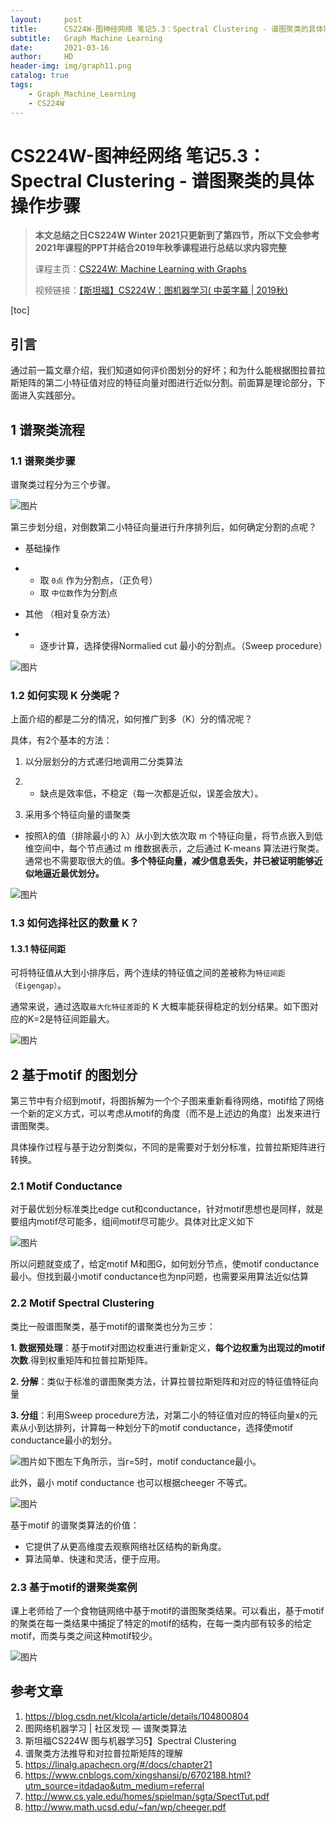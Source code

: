 ```yaml
---
layout:     post
title:      CS224W-图神经网络 笔记5.3：Spectral Clustering - 谱图聚类的具体操作步骤
subtitle:   Graph Machine Learning 
date:       2021-03-16
author:     HD
header-img: img/graph11.png
catalog: true
tags:
    - Graph_Machine_Learning
    - CS224W
---
```


# CS224W-图神经网络 笔记5.3：Spectral Clustering - 谱图聚类的具体操作步骤

> **本文总结之日CS224W Winter 2021只更新到了第四节，所以下文会参考2021年课程的PPT并结合2019年秋季课程进行总结以求内容完整** 
>
> 课程主页：[CS224W: Machine Learning with Graphs](http://web.stanford.edu/class/cs224w/) 
>
> 视频链接：[【斯坦福】CS224W：图机器学习( 中英字幕 | 2019秋)](https://www.bilibili.com/video/BV1Vg4y1z7Nf?p=5)

[toc]

## 引言

通过前一篇文章介绍，我们知道如何评价图划分的好坏；和为什么能根据图拉普拉斯矩阵的第二小特征值对应的特征向量对图进行近似分割。前面算是理论部分，下面进入实践部分。

## 1 谱聚类流程

### 1.1 谱聚类步骤

谱聚类过程分为三个步骤。

![图片](https://tva1.sinaimg.cn/large/e6c9d24egy1go72apn1l1j20ou0eztar.jpg)

第三步划分组，对倒数第二小特征向量进行升序排列后，如何确定分割的点呢？

- 基础操作

- - 取 `0点` 作为分割点，（正负号）
  - 取 `中位数`作为分割点

- 其他 （相对复杂方法）

- - 逐步计算，选择使得Normalied cut 最小的分割点。（Sweep procedure）

![图片](https://tva1.sinaimg.cn/large/e6c9d24egy1go72aq0knpj20mc0b0q3q.jpg)

### 1.2 如何实现 K 分类呢？

上面介绍的都是二分的情况，如何推广到多（K）分的情况呢？

具体，有2个基本的方法：

1. 以分层划分的方式递归地调用二分类算法

2. - 缺点是效率低，不稳定（每一次都是近似，误差会放大）。

3. 采用多个特征向量的谱聚类

- 按照$\lambda$的值（排除最小的 λ）从小到大依次取 m 个特征向量，将节点嵌入到低维空间中，每个节点通过 m 维数据表示，之后通过 K-means 算法进行聚类。通常也不需要取很大的值。**多个特征向量，减少信息丢失，并已被证明能够近似地逼近最优划分。**

![图片](https://tva1.sinaimg.cn/large/e6c9d24egy1go72ctziuyj20kw0d2js4.jpg)

### 1.3 如何选择社区的数量 K？

#### 1.3.1 特征间距

可将特征值从大到小排序后，两个连续的特征值之间的差被称为`特征间距（Eigengap）`。

通常来说，通过选取`最大化特征差距`的 K 大概率能获得稳定的划分结果。如下图对应的K=2是特征间距最大。

![图片](https://tva1.sinaimg.cn/large/e6c9d24egy1go72j2s4y8j20pa0b8js6.jpg)

## 2 基于motif 的图划分

第三节中有介绍到motif，将图拆解为一个个子图来重新看待网络，motif给了网络一个新的定义方式，可以考虑从motif的角度（而不是上述边的角度）出发来进行谱图聚类。

具体操作过程与基于边分割类似，不同的是需要对于划分标准，拉普拉斯矩阵进行转换。

### 2.1 Motif Conductance

对于最优划分标准类比edge cut和conductance，针对motif思想也是同样，就是要组内motif尽可能多，组间motif尽可能少。具体对比定义如下

![图片](https://tva1.sinaimg.cn/large/e6c9d24egy1go72ke47iwj20nb09o404.jpg)

所以问题就变成了，给定motif M和图G，如何划分节点，使motif conductance最小。但找到最小motif conductance也为np问题，也需要采用算法近似估算

### 2.2 Motif Spectral Clustering

类比一般谱图聚类，基于motif的谱聚类也分为三步：

**1. 数据预处理**：基于motif对图边权重进行重新定义，**每个边权重为出现过的motif次数**.得到权重矩阵和拉普拉斯矩阵。

**2. 分解**：类似于标准的谱图聚类方法，计算拉普拉斯矩阵和对应的特征值特征向量

**3. 分组**：利用Sweep procedure方法，对第二小的特征值对应的特征向量x的元素从小到达排列，计算每一种划分下的motif conductance，选择使motif conductance最小的划分。

![图片](https://tva1.sinaimg.cn/large/e6c9d24egy1go72ll5vxoj20rj0fvq6d.jpg)如下图左下角所示，当r=5时，motif conductance最小。

此外，最小 motif conductance 也可以根据cheeger 不等式。

![图片](https://tva1.sinaimg.cn/large/e6c9d24egy1go72llcvm9j20h307bjrq.jpg)

基于motif 的谱聚类算法的价值：

- 它提供了从更高维度去观察网络社区结构的新角度。
- 算法简单、快速和灵活，便于应用。

### 2.3 基于motif的谱聚类案例

课上老师给了一个食物链网络中基于motif的谱图聚类结果。可以看出，基于motif的聚类在每一类结果中捕捉了特定的motif的结构，在每一类内部有较多的给定motif，而类与类之间这种motif较少。

![图片](https://tva1.sinaimg.cn/large/e6c9d24egy1go72mggchmj20sv0fxn4j.jpg)

## 参考文章

1. https://blog.csdn.net/klcola/article/details/104800804
2. 图网络机器学习 | 社区发现 — 谱聚类算法
3. 斯坦福CS224W 图与机器学习5】Spectral Clustering
4. 谱聚类方法推导和对拉普拉斯矩阵的理解
5. https://linalg.apachecn.org/#/docs/chapter21
6. https://www.cnblogs.com/xingshansi/p/6702188.html?utm_source=itdadao&utm_medium=referral
7. http://www.cs.yale.edu/homes/spielman/sgta/SpectTut.pdf
8. http://www.math.ucsd.edu/~fan/wp/cheeger.pdf